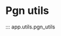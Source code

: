 # Pgn utils

::: app.utils.pgn_utils

<!--veuillez lire le README.MD à la racine du projet afin de déployer la documentation-->